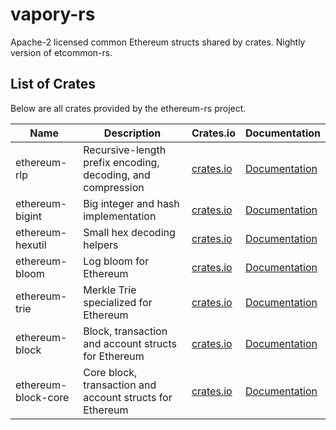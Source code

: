 # vapory-rs

Apache-2 licensed common Ethereum structs shared by crates. Nightly version of etcommon-rs.

## List of Crates

Below are all crates provided by the ethereum-rs project.

| Name | Description | Crates.io | Documentation |
| ---- | ----------- | --------- | ------------- |
| ethereum-rlp | Recursive-length prefix encoding, decoding, and compression | [crates.io](https://crates.io/crates/ethereum-rlp) | [Documentation](https://docs.rs/ethereum-rlp) |
| ethereum-bigint | Big integer and hash implementation | [crates.io](https://crates.io/crates/ethereum-bigint) | [Documentation](https://docs.rs/ethereum-bigint) |
| ethereum-hexutil | Small hex decoding helpers | [crates.io](https://crates.io/crates/ethereum-hexutil) | [Documentation](https://docs.rs/ethereum-hexutil) |
| ethereum-bloom | Log bloom for Ethereum | [crates.io](https://crates.io/crates/ethereum-bloom) | [Documentation](https://docs.rs/ethereum-bloom) |
| ethereum-trie | Merkle Trie specialized for Ethereum | [crates.io](https://crates.io/crates/ethereum-trie) | [Documentation](https://docs.rs/ethereum-trie) |
| ethereum-block | Block, transaction and account structs for Ethereum | [crates.io](https://crates.io/crates/ethereum-block) | [Documentation](https://docs.rs/ethereum-block) |
| ethereum-block-core | Core block, transaction and account structs for Ethereum | [crates.io](https://crates.io/crates/ethereum-block-core) | [Documentation](https://docs.rs/ethereum-block-core) |
